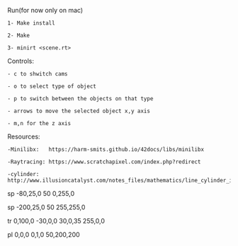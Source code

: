


Run(for now only on mac)

    1- Make install

    2- Make 
    
    3- minirt <scene.rt>
    
Controls:

    - c to shwitch cams
    
    - o to select type of object 
    
    - p to switch between the objects on that type
    
    - arrows to move the selected object x,y axis
    
    - m,n for the z axis

Resources:

    -Minilibx:   https://harm-smits.github.io/42docs/libs/minilibx

    -Raytracing: https://www.scratchapixel.com/index.php?redirect
    
    -cylinder: http://www.illusioncatalyst.com/notes_files/mathematics/line_cylinder_intersection.php


sp -80,25,0 50 0,255,0

sp -200,25,0 50 255,255,0

tr 0,100,0 -30,0,0 30,0,35 255,0,0


pl 0,0,0 0,1,0 50,200,200